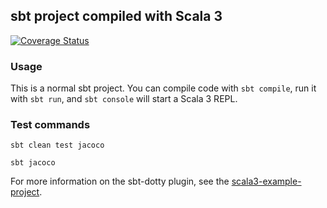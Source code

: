 ## sbt project compiled with Scala 3

[![Coverage Status](https://coveralls.io/repos/github/benediktscheffel/kniffeltest/badge.svg?branch=main)](https://coveralls.io/github/benediktscheffel/kniffeltest?branch=main)

### Usage

This is a normal sbt project. You can compile code with `sbt compile`, run it with `sbt run`, and `sbt console` will start a Scala 3 REPL.

### Test commands

```
sbt clean test jacoco
```

```
sbt jacoco
```

For more information on the sbt-dotty plugin, see the
[scala3-example-project](https://github.com/scala/scala3-example-project/blob/main/README.md).
